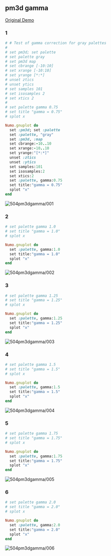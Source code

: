 ## pm3d gamma
[Original Demo](http://gnuplot.sourceforge.net/demo_4.6/pm3dgamma.html)

### 1

```ruby
# # Test of gamma correction for gray palettes
# 
# set pm3d; set palette
# set palette gray
# set pm3d map
# set cbrange [-10:10]
# set xrange [-10:10]
# set yrange [*:*]
# unset ztics
# unset ytics
# set samples 101
# set isosamples 2
# set xtics 2
# 
# set palette gamma 0.75
# set title "gamma = 0.75"
# splot x

Numo.gnuplot do
  set :pm3d; set :palette
  set :palette, "gray"
  set :pm3d, :map
  set cbrange:-10..10
  set xrange:-10..10
  set yrange:"[*:*]"
  unset :ztics
  unset :ytics
  set samples:101
  set isosamples:2
  set xtics:2
  set :palette, gamma:0.75
  set title:"gamma = 0.75"
  splot "x"
end
```
![504pm3dgamma/001](https://raw.githubusercontent.com/ruby-numo/gnuplot-demo/master/gnuplot/md/504pm3dgamma/image/001.png)

### 2

```ruby
# set palette gamma 1.0
# set title "gamma = 1.0"
# splot x

Numo.gnuplot do
  set :palette, gamma:1.0
  set title:"gamma = 1.0"
  splot "x"
end
```
![504pm3dgamma/002](https://raw.githubusercontent.com/ruby-numo/gnuplot-demo/master/gnuplot/md/504pm3dgamma/image/002.png)

### 3

```ruby
# set palette gamma 1.25 
# set title "gamma = 1.25"
# splot x

Numo.gnuplot do
  set :palette, gamma:1.25
  set title:"gamma = 1.25"
  splot "x"
end
```
![504pm3dgamma/003](https://raw.githubusercontent.com/ruby-numo/gnuplot-demo/master/gnuplot/md/504pm3dgamma/image/003.png)

### 4

```ruby
# set palette gamma 1.5
# set title "gamma = 1.5"
# splot x

Numo.gnuplot do
  set :palette, gamma:1.5
  set title:"gamma = 1.5"
  splot "x"
end
```
![504pm3dgamma/004](https://raw.githubusercontent.com/ruby-numo/gnuplot-demo/master/gnuplot/md/504pm3dgamma/image/004.png)

### 5

```ruby
# set palette gamma 1.75
# set title "gamma = 1.75"
# splot x

Numo.gnuplot do
  set :palette, gamma:1.75
  set title:"gamma = 1.75"
  splot "x"
end
```
![504pm3dgamma/005](https://raw.githubusercontent.com/ruby-numo/gnuplot-demo/master/gnuplot/md/504pm3dgamma/image/005.png)

### 6

```ruby
# set palette gamma 2.0
# set title "gamma = 2.0"
# splot x

Numo.gnuplot do
  set :palette, gamma:2.0
  set title:"gamma = 2.0"
  splot "x"
end
```
![504pm3dgamma/006](https://raw.githubusercontent.com/ruby-numo/gnuplot-demo/master/gnuplot/md/504pm3dgamma/image/006.png)
